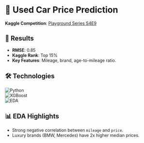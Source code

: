 # 🚗 Used Car Price Prediction  

**Kaggle Competition**: [Playground Series S4E9](https://www.kaggle.com/competitions/playground-series-s4e9)  

## 🎯 Results  

- **RMSE**: 0.85  
- **Kaggle Rank**: Top 15%  
- **Key Features**: Mileage, brand, age-to-mileage ratio.  

## 🛠️ Technologies  

![Python](https://img.shields.io/badge/Python-3776AB?logo=python&logoColor=white)  
![XGBoost](https://img.shields.io/badge/XGBoost-FF6F00)  
![EDA](https://img.shields.io/badge/EDA-8A2BE2)  

## 📊 EDA Highlights  

- Strong negative correlation between `mileage` and `price`.  
- Luxury brands (BMW, Mercedes) have 2x higher median prices.  
